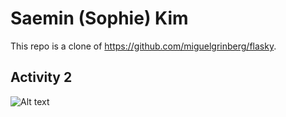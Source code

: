 # Saemin (Sophie) Kim
This repo is a clone of https://github.com/miguelgrinberg/flasky.

## Activity 2
![Alt text](image.png)